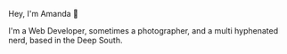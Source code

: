 Hey, I'm Amanda  👋

I'm a Web Developer, sometimes a photographer, and a multi hyphenated nerd, based in the Deep South. 


<!---
AmandaPaiG3/AmandaPaiG3 is a ✨ special ✨ repository because its `README.md` (this file) appears on your GitHub profile.
You can click the Preview link to take a look at your changes.
--->
